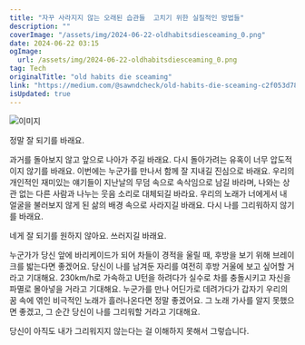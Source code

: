 ```yaml
---
title: "자꾸 사라지지 않는 오래된 습관들  고치기 위한 실질적인 방법들"
description: ""
coverImage: "/assets/img/2024-06-22-oldhabitsdiesceaming_0.png"
date: 2024-06-22 03:15
ogImage:
  url: /assets/img/2024-06-22-oldhabitsdiesceaming_0.png
tag: Tech
originalTitle: "old habits die sceaming"
link: "https://medium.com/@sawndcheck/old-habits-die-sceaming-c2f053d78e55"
isUpdated: true
---
```


![이미지](/assets/img/2024-06-22-oldhabitsdiesceaming_0.png)

정말 잘 되기를 바래요.

과거를 돌아보지 않고 앞으로 나아가 주길 바래요. 다시 돌아가려는 유혹이 너무 압도적이지 않기를 바래요. 이번에는 누군가를 만나서 함께 잘 지내길 진심으로 바래요. 우리의 개인적인 재미있는 얘기들이 지난날의 무덤 속으로 속삭임으로 남길 바라며, 나와는 상관 없는 다른 사람과 나누는 웃음 소리로 대체되길 바라요. 우리의 노래가 너에게서 내 얼굴을 불러보지 않게 된 삶의 배경 속으로 사라지길 바래요. 다시 나를 그리워하지 않기를 바래요.

네게 잘 되기를 원하지 않아요. 쓰러지길 바래요.

<!-- seedividend - 사각형 -->

<ins class="adsbygoogle"
     style="display:block"
     data-ad-client="ca-pub-4877378276818686"
     data-ad-slot="1898504329"
     data-ad-format="auto"
     data-full-width-responsive="true"></ins>

<script>
     (adsbygoogle = window.adsbygoogle || []).push({});
</script>

누군가가 당신 앞에 바리케이드가 되어 차들이 경적을 울릴 때, 후방을 보기 위해 브레이크를 밟는다면 좋겠어요. 당신이 나를 남겨둔 자리를 여전히 후방 거울에 보고 싶어할 거라고 기대해요. 230km/h로 가속하고 U턴을 하려다가 실수로 차를 충돌시키고 자신을 파멸로 몰아넣을 거라고 기대해요. 누군가를 만나 어딘가로 데려가다가 갑자기 우리의 꿈 속에 엮인 비극적인 노래가 흘러나온다면 정말 좋겠어요. 그 노래 가사를 알지 못했으면 좋겠고, 그 순간 당신이 나를 그리워할 거라고 기대해요.

당신이 아직도 내가 그리워지지 않는다는 걸 이해하지 못해서 그렇습니다.
